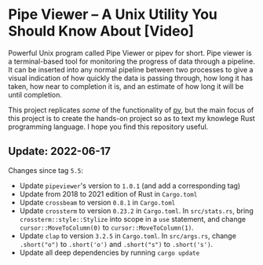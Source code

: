


# Pipe Viewer – A Unix Utility You Should Know About [Video]
Powerful Unix program called Pipe Viewer or pipev for short. Pipe viewer is a terminal-based tool for monitoring the progress of data through a pipeline. It can be inserted into any normal pipeline between two processes to give a visual indication of how quickly the data is passing through, how long it has taken, how near to completion it is, and an estimate of how long it will be until completion.

This project replicates _some_ of the functionality of [pv], but the main focus of this
project is to create the hands-on project so as to text my knowlege Rust
programming language. I hope you find this repository useful. 

[pv]: http://www.ivarch.com/programs/pv.shtml

## Update: 2022-06-17

Changes since tag `5.5`:

- Update `pipeviewer`'s version to `1.0.1` (and add a corresponding tag)
- Update from 2018 to 2021 edition of Rust in `Cargo.toml`
- Update `crossbeam` to version `0.8.1` in `Cargo.toml`
- Update `crossterm` to version `0.23.2` in `Cargo.toml`. In `src/stats.rs`, bring `crossterm::style::Stylize` into scope in a `use` statement, and change `cursor::MoveToColumn(0)` to `cursor::MoveToColumn(1)`.
- Update `clap` to version `3.2.5` in `Cargo.toml`. In `src/args.rs`, change `.short("o")` to `.short('o')` and `.short("s")` to `.short('s')`.
- Update all deep dependencies by running `cargo update`